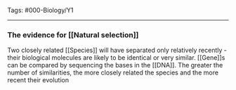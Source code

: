 Tags: #000-Biology/Y1

---
### The evidence for [[Natural selection]]

Two closely related [[Species]] will have separated only relatively recently - their biological molecules are likely to be identical or very similar. [[Gene]]s can be compared by sequencing the bases in the [[DNA]]. The greater the number of similarities, the more closely related the species and the more recent their evolution